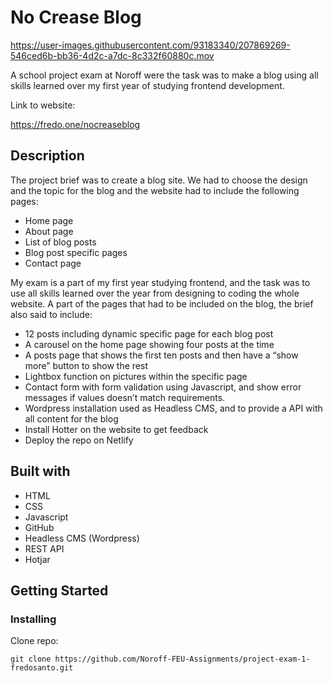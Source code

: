 # No Crease Blog

https://user-images.githubusercontent.com/93183340/207869269-546ced6b-bb36-4d2c-a7dc-8c332f60880c.mov

A school project exam at Noroff were the task was to make a blog using all skills learned over my first year of studying frontend development.

Link to website:

https://fredo.one/nocreaseblog

## Description

The project brief was to create a blog site. We had to choose the design and the topic for the blog and the website had to include the following pages:

- Home page
- About page
- List of blog posts
- Blog post specific pages
- Contact page

My exam is a part of my first year studying frontend, and the task was to use all skills learned over the year from designing to coding the whole website. A part of the pages that had to be included on the blog, the brief also said to include:

- 12 posts including dynamic specific page for each blog post
- A carousel on the home page showing four posts at the time
- A posts page that shows the first ten posts and then have a “show more” button to show the rest
- Lightbox function on pictures within the specific page
- Contact form with form validation using Javascript, and show error messages if values doesn’t match requirements.
- Wordpress installation used as Headless CMS, and to provide a API with all content for the blog
- Install Hotter on the website to get feedback
- Deploy the repo on Netlify

## Built with

- HTML
- CSS
- Javascript
- GitHub
- Headless CMS (Wordpress)
- REST API
- Hotjar

## Getting Started

### Installing

Clone repo:

```
git clone https://github.com/Noroff-FEU-Assignments/project-exam-1-fredosanto.git
```
